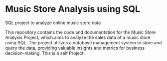 # Music Store Analysis using SQL
SQL project to analyze online music store data

This repository contains the code and documentation for the Music Store Analysis Project, which aims to analyze the sales data of a music store using SQL. The project utilizes a database management system to store and query the data, providing valuable insights and metrics for business decision-making. This is a self Project.
